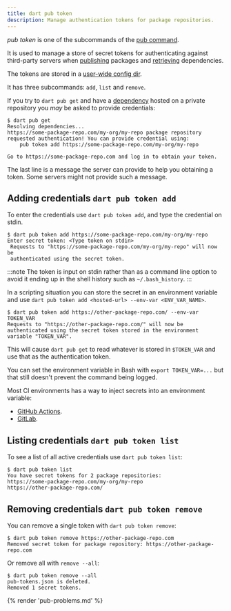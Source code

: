 ```yaml
---
title: dart pub token
description: Manage authentication tokens for package repositories.
---
```


_pub_ _token_ is one of the subcommands of the [pub command](/tools/pub/cmd).

It is used to manage a store of secret tokens for authenticating
against third-party servers when [publishing](pub-lish) packages and
[retrieving](pub-get) dependencies.

The tokens are stored in a
[user-wide config dir](https://github.com/dart-lang/cli_util/blob/71ba36e2554f7b7717f3f12b5ddd33751a4e3ddd/lib/cli_util.dart#L88-L118). 

It has three subcommands: `add`, `list` and `remove`.

If you try to `dart pub get` and have a [dependency](/tools/pub/dependencies) hosted
on a private repository you _may_ be asked to provide credentials:

```console
$ dart pub get
Resolving dependencies... 
https://some-package-repo.com/my-org/my-repo package repository requested authentication! You can provide credential using:
    pub token add https://some-package-repo.com/my-org/my-repo

Go to https://some-package-repo.com and log in to obtain your token. 
```

The last line is a message the server can provide to help you obtaining a token.
Some servers might not provide such a message.

## Adding credentials `dart pub token add`

To enter the credentials use `dart pub token add`, 
and type the credential on stdin.

```console
$ dart pub token add https://some-package-repo.com/my-org/my-repo
Enter secret token: <Type token on stdin>
 Requests to "https://some-package-repo.com/my-org/my-repo" will now be 
 authenticated using the secret token.
```

:::note
The token is input on stdin rather than as a command line option to avoid it
ending up in the shell history such as `~/.bash_history`.
:::

In a scripting situation you can store the secret in an environment variable and
use `dart pub token add <hosted-url> --env-var <ENV_VAR_NAME>`.

```console
$ dart pub token add https://other-package-repo.com/ --env-var TOKEN_VAR
Requests to "https://other-package-repo.com/" will now be authenticated using the secret token stored in the environment variable "TOKEN_VAR".
```

This will cause `dart pub get` to read whatever is stored in `$TOKEN_VAR` and
use that as the authentication token.

You can set the environment variable in Bash with `export TOKEN_VAR=...` but
that still doesn't prevent the command being logged.

Most CI environments has a way to inject secrets into an environment
variable:

* [GitHub Actions](https://docs.github.com/actions/security-guides/encrypted-secrets#using-encrypted-secrets-in-a-workflow).
* [GitLab](https://docs.gitlab.com/ee/ci/secrets/).

## Listing credentials `dart pub token list`

To see a list of all active credentials use `dart pub token list`:

```console
$ dart pub token list
You have secret tokens for 2 package repositories:
https://some-package-repo.com/my-org/my-repo
https://other-package-repo.com/
```

## Removing credentials `dart pub token remove`

You can remove a single token with `dart pub token remove`:

```console
$ dart pub token remove https://other-package-repo.com
Removed secret token for package repository: https://other-package-repo.com
```

Or remove all with `remove --all`:

```console
$ dart pub token remove --all
pub-tokens.json is deleted.
Removed 1 secret tokens.
```


{% render 'pub-problems.md' %}
